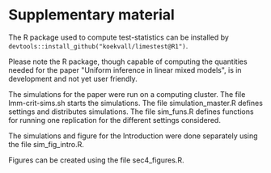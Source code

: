 # Supplementary material

The R package used to compute test-statistics can be installed by
`devtools::install_github("koekvall/limestest@R1")`.

Please note the R package, though capable of computing the quantities needed for
the paper "Uniform inference in linear mixed models", is in development
and not yet user friendly.

The simulations for the paper were run on a computing cluster. The file
lmm-crit-sims.sh starts the simulations. The file simulation_master.R defines
settings and distributes simulations. The file sim_funs.R defines functions for
running one replication for the different settings considered.

The simulations and figure for the Introduction were done separately
using the file sim_fig_intro.R.

Figures can be created using the file sec4_figures.R.

